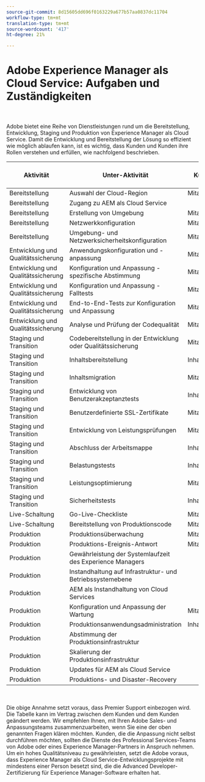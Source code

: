 ```yaml
---
source-git-commit: 8d15605dd696f0163229a677b57aa0837dc11704
workflow-type: tm+mt
translation-type: tm+mt
source-wordcount: '417'
ht-degree: 21%

---
```


# Adobe Experience Manager als Cloud Service: Aufgaben und Zuständigkeiten

<br></br>
Adobe bietet eine Reihe von Dienstleistungen rund um die Bereitstellung, Entwicklung, Staging und Produktion von Experience Manager als Cloud Service. Damit die Entwicklung und Bereitstellung der Lösung so effizient wie möglich ablaufen kann, ist es wichtig, dass Kunden und Kunden ihre Rollen verstehen und erfüllen, wie nachfolgend beschrieben.


| Aktivität | Unter-Aktivität | Kunde | Customizer | Adobe | Cloud Manager-Funktionen |
|---------------------------------|-------------------------------------------------------|-------------|-------------|---------|-----------------------------|
| Bereitstellung | Auswahl der Cloud-Region | Mitarbeiter | Inhaber | Advisor | Ja |
| Bereitstellung | Zugang zu AEM als Cloud Service |  |  | Inhaber | Ja |
| Bereitstellung | Erstellung von Umgebung | Mitarbeiter | Inhaber | Advisor | Ja |
| Bereitstellung | Netzwerkkonfiguration | Mitarbeiter | Inhaber | Advisor | Ja |
| Bereitstellung | Umgebung- und Netzwerksicherheitskonfiguration | Mitarbeiter | Inhaber | Advisor | Ja |
| Entwicklung und Qualitätssicherung | Anwendungskonfiguration und -anpassung | Mitarbeiter | Inhaber |  |  |
| Entwicklung und Qualitätssicherung | Konfiguration und Anpassung - spezifische Abstimmung | Mitarbeiter | Inhaber |  |  |
| Entwicklung und Qualitätssicherung | Konfiguration und Anpassung - Falltests | Mitarbeiter | Inhaber |  |  |
| Entwicklung und Qualitätssicherung | End-to-End-Tests zur Konfiguration und Anpassung | Mitarbeiter | Inhaber |  |  |
| Entwicklung und Qualitätssicherung | Analyse und Prüfung der Codequalität | Mitarbeiter | Inhaber | Advisor | Ja |
| Staging und Transition | Codebereitstellung in der Entwicklung oder Qualitätssicherung | Mitarbeiter | Inhaber | Advisor | Ja |
| Staging und Transition | Inhaltsbereitstellung | Inhaber | Mitarbeiter |  |  |
| Staging und Transition | Inhaltsmigration | Mitarbeiter | Inhaber |  |  |
| Staging und Transition | Entwicklung von Benutzerakzeptanztests | Inhaber | Mitarbeiter |  |  |
| Staging und Transition | Benutzerdefinierte SSL-Zertifikate | Mitarbeiter | Inhaber | Advisor | Ja |
| Staging und Transition | Entwicklung von Leistungsprüfungen | Mitarbeiter | Inhaber |  |  |
| Staging und Transition | Abschluss der Arbeitsmappe | Inhaber | Mitarbeiter |  |  |
| Staging und Transition | Belastungstests | Inhaber |  |  |  |
| Staging und Transition | Leistungsoptimierung | Mitarbeiter | Inhaber |  |  |
| Staging und Transition | Sicherheitstests | Inhaber | Mitarbeiter |  |  |
| Live-Schaltung | Go-Live-Checkliste | Mitarbeiter | Inhaber |  |  |
| Live-Schaltung | Bereitstellung von Produktionscode | Mitarbeiter | Inhaber | Advisor | Ja |
| Produktion | Produktionsüberwachung | Mitarbeiter |  | Inhaber |  |
| Produktion | Produktions-Ereignis-Antwort | Mitarbeiter | Mitarbeiter | Inhaber |  |
| Produktion | Gewährleistung der Systemlaufzeit des Experience Managers |  |  | Inhaber |  |
| Produktion | Instandhaltung auf Infrastruktur- und Betriebssystemebene |  |  | Inhaber |  |
| Produktion | AEM als Instandhaltung von Cloud Services |  |  | Inhaber |  |
| Produktion | Konfiguration und Anpassung der Wartung | Mitarbeiter | Inhaber |  |  |
| Produktion | Produktionsanwendungsadministration | Inhaber |  |  |  |
| Produktion | Abstimmung der Produktionsinfrastruktur |  |  | Inhaber |  |
| Produktion | Skalierung der Produktionsinfrastruktur |  |  | Inhaber |  |
| Produktion | Updates für AEM als Cloud Service |  |  | Inhaber |  |
| Produktion | Produktions- und Disaster-Recovery |  |  | Inhaber |  |

<br></br>
Die obige Annahme setzt voraus, dass Premier Support einbezogen wird. Die Tabelle kann im Vertrag zwischen dem Kunden und dem Kunden geändert werden. Wir empfehlen Ihnen, mit Ihren Adobe Sales- und Anpassungsteams zusammenzuarbeiten, wenn Sie eine der oben genannten Fragen klären möchten. Kunden, die die Anpassung nicht selbst durchführen möchten, sollten die Dienste des Professional Services-Teams von Adobe oder eines Experience Manager-Partners in Anspruch nehmen. Um ein hohes Qualitätsniveau zu gewährleisten, setzt die Adobe voraus, dass Experience Manager als Cloud Service-Entwicklungsprojekte mit mindestens einer Person besetzt sind, die die Advanced Developer-Zertifizierung für Experience Manager-Software erhalten hat.